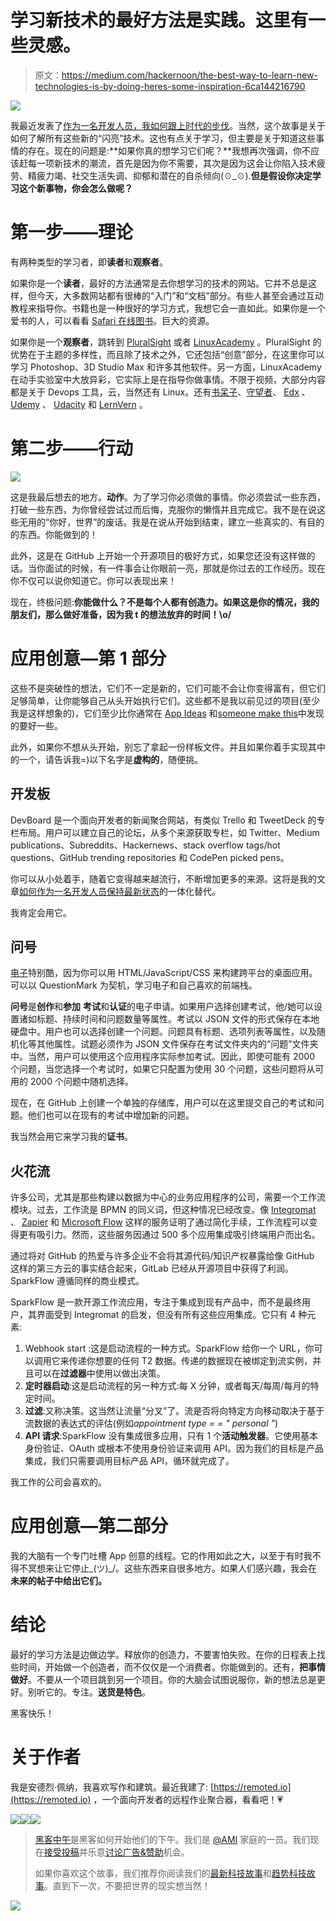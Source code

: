 # 学习新技术的最好方法是实践。这里有一些灵感。

> 原文：<https://medium.com/hackernoon/the-best-way-to-learn-new-technologies-is-by-doing-heres-some-inspiration-6ca144216790>

![](img/5d30711cff918f58bb17b55c22fd2d41.png)

我最近发表了[作为一名开发人员，我如何跟上时代的步伐](https://hackernoon.com/how-do-i-stay-up-to-date-as-a-developer-5ec773e30a82#.lsgsqd7ob)。当然，这个故事是关于如何了解所有这些新的“闪亮”技术。这也有点关于学习，但主要是关于知道这些事情的存在。现在的问题是:**如果你真的想学习它们呢？**我想再次强调，你不应该赶每一项新技术的潮流，首先是因为你不需要，其次是因为这会让你陷入技术疲劳、精疲力竭、社交生活失调、抑郁和潜在的自杀倾向(☉_☉).**但是假设你决定学习这个新事物，你会怎么做呢？**

# 第一步——理论

有两种类型的学习者，即**读者**和**观察者**。

如果你是一个**读者**，最好的方法通常是去你想学习的技术的网站。它并不总是这样，但今天，大多数网站都有很棒的“入门”和“文档”部分。有些人甚至会通过互动教程来指导你。书籍也是一种很好的学习方式，我想它会一直如此。如果你是一个爱书的人，可以看看 [Safari 在线图书](https://www.safaribooksonline.com/)。巨大的资源。

如果你是一个**观察者**，跳转到 [PluralSight](http://pluralsight.com) 或者 [LinuxAcademy](https://linuxacademy.com/) 。PluralSight 的优势在于主题的多样性，而且除了技术之外，它还包括“创意”部分，在这里你可以学习 Photoshop、3D Studio Max 和许多其他软件。另一方面，LinuxAcademy 在动手实验室中大放异彩，它实际上是在指导你做事情。不限于视频，大部分内容都是关于 Devops 工具，云，当然还有 Linux。还有[书呆子](https://egghead.io/)、[守望者](https://sub.watchmecode.net/)、 [Edx](https://www.edx.org/) 、 [Udemy](https://www.udemy.com/) 、 [Udacity](https://br.udacity.com/) 和 [LernVern](http://www.learnvern.com/) 。

# 第二步——行动

![](img/51954d3ed36e7e61b3da01136140988f.png)

这是我最后想去的地方。**动作**。为了学习你必须做的事情。你必须尝试一些东西，打破一些东西，为你曾经尝试过而后悔，克服你的懒惰并且完成它。我不是在说这些无用的“你好，世界”的废话。我是在说从开始到结束，建立一些真实的、有目的的东西。你能做到的！

此外，这是在 GitHub 上开始一个开源项目的极好方式，如果您还没有这样做的话。当你面试的时候，有一件事会让你眼前一亮，那就是你过去的工作经历。现在你不仅可以说你知道它。你可以表现出来！

现在，终极问题:**你能做什么？不是每个人都有创造力。如果这是你的情况，我的朋友们，那么做好准备，因为我 **t 的想法放弃的时间！\o/****

# 应用创意—第 1 部分

这些不是突破性的想法，它们不一定是新的，它们可能不会让你变得富有，但它们足够简单，让你能够自己从头开始执行它们。这些都不是我以前见过的项目(至少我是这样想象的)，它们至少比你通常在 [App Ideas](https://www.reddit.com/r/AppIdeas/) 和[someone make this](https://www.reddit.com/r/SomebodyMakeThis/)中发现的要好一些。

此外，如果你不想从头开始，别忘了拿起一份样板文件。并且如果你着手实现其中的一个，请告诉我=)以下名字是**虚构的**，随便挑。

## 开发板

DevBoard 是一个面向开发者的新闻聚合网站，有类似 Trello 和 TweetDeck 的专栏布局。用户可以建立自己的论坛，从多个来源获取专栏，如 Twitter、Medium publications、Subreddits、Hackernews、stack overflow tags/hot questions、GitHub trending repositories 和 CodePen picked pens。

你可以从小处着手，随着它变得越来越流行，不断增加更多的来源。这将是我的文章[如何作为一名开发人员保持最新状态](https://hackernoon.com/how-do-i-stay-up-to-date-as-a-developer-5ec773e30a82#.d0hqxkoit)的一体化替代。

我肯定会用它。

## 问号

[电子](http://electron.atom.io/)特别酷，因为你可以用 HTML/JavaScript/CSS 来构建跨平台的桌面应用。可以以 QuestionMark 为契机，学习电子和自己喜欢的前端栈。

**问号**是**创作**和**参加** **考试**和**认证**的电子申请。如果用户选择创建考试，他/她可以设置诸如标题、持续时间和问题数量等属性。考试以 JSON 文件的形式保存在本地硬盘中。用户也可以选择创建一个问题。问题具有标题、选项列表等属性，以及随机化等其他属性。试题必须作为 JSON 文件保存在考试文件夹内的“问题”文件夹中。当然，用户可以使用这个应用程序实际参加考试。因此，即使可能有 2000 个问题，当您选择一个考试时，如果它只配置为使用 30 个问题，这些问题将从可用的 2000 个问题中随机选择。

现在，在 GitHub 上创建一个单独的存储库，用户可以在这里提交自己的考试和问题。他们也可以在现有的考试中增加新的问题。

我当然会用它来学习我的**证书**。

## 火花流

许多公司，尤其是那些构建以数据为中心的业务应用程序的公司，需要一个工作流模块。过去，工作流是 BPMN 的同义词，但这种情况已经改变。像 [Integromat](https://www.integromat.com/) 、 [Zapier](http://zapier.com/) 和 [Microsoft Flow](https://flow.microsoft.com/) 这样的服务证明了通过简化手续，工作流程可以变得更有吸引力。然而，这些服务因通过 500 多个应用集成吸引终端用户而出名。

通过将对 GitHub 的热爱与许多企业不会将其源代码/知识产权暴露给像 GitHub 这样的第三方云的事实结合起来，GitLab 已经从开源项目中获得了利润。SparkFlow 遵循同样的商业模式。

SparkFlow 是一款开源工作流应用，专注于集成到现有产品中，而不是最终用户，其界面受到 Integromat 的启发，但没有所有这些应用集成。它只有 4 种元素:

1.  Webhook start :这是启动流程的一种方式。SparkFlow 给你一个 URL，你可以调用它来传递你想要的任何 T2 数据。传递的数据现在被绑定到流实例，并且可以在**过滤器**中使用以做出决策。
2.  **定时器启动**:这是启动流程的另一种方式:每 X 分钟，或者每天/每周/每月的特定时间。
3.  **过滤**:又称决策。这当然让流量“分叉”了。流是否将向特定方向移动取决于基于流数据的表达式的评估(例如*appointment type = = " personal "*)
4.  **API 请求**:SparkFlow 没有集成很多应用，只有 1 个**活动触发器**。它使用基本身份验证、OAuth 或根本不使用身份验证来调用 API。因为我们的目标是产品集成，我们只需要调用目标产品 API，循环就完成了。

我工作的公司会喜欢的。

# 应用创意—第二部分

我的大脑有一个专门吐槽 App 创意的线程。它的作用如此之大，以至于有时我不得不冥想来让它停止\_(ツ)_/。这些东西来自很多地方。如果人们感兴趣，我会在**未来的帖子中给出它们。**

# 结论

最好的学习方法是边做边学。释放你的创造力，不要害怕失败。在你的日程表上找些时间，开始做一个创造者，而不仅仅是一个消费者。你能做到的。还有，**把事情做好**。不要从一个项目跳到另一个项目。你的大脑会试图说服你，新的想法总是更好。别听它的。专注。**送货是特色**。

黑客快乐！

# 关于作者

我是安德烈·佩纳，我喜欢写作和建筑。最近我建了: [https://remoted.io](https://remoted.io) ，一个面向开发者的远程作业聚合器，看看吧！💗

[![](img/50ef4044ecd4e250b5d50f368b775d38.png)](http://bit.ly/HackernoonFB)[![](img/979d9a46439d5aebbdcdca574e21dc81.png)](https://goo.gl/k7XYbx)[![](img/2930ba6bd2c12218fdbbf7e02c8746ff.png)](https://goo.gl/4ofytp)

> [黑客中午](http://bit.ly/Hackernoon)是黑客如何开始他们的下午。我们是 [@AMI](http://bit.ly/atAMIatAMI) 家庭的一员。我们现在[接受投稿](http://bit.ly/hackernoonsubmission)并乐意[讨论广告&赞助](mailto:partners@amipublications.com)机会。
> 
> 如果你喜欢这个故事，我们推荐你阅读我们的[最新科技故事](http://bit.ly/hackernoonlatestt)和[趋势科技故事](https://hackernoon.com/trending)。直到下一次，不要把世界的现实想当然！

![](img/be0ca55ba73a573dce11effb2ee80d56.png)